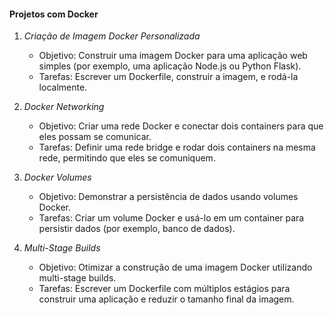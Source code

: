 #### Projetos com Docker

1. *Criação de Imagem Docker Personalizada*
   - Objetivo: Construir uma imagem Docker para uma aplicação web simples (por exemplo, uma aplicação Node.js ou Python Flask).
   - Tarefas: Escrever um Dockerfile, construir a imagem, e rodá-la localmente.

2. *Docker Networking*
   - Objetivo: Criar uma rede Docker e conectar dois containers para que eles possam se comunicar.
   - Tarefas: Definir uma rede bridge e rodar dois containers na mesma rede, permitindo que eles se comuniquem.

3. *Docker Volumes*
   - Objetivo: Demonstrar a persistência de dados usando volumes Docker.
   - Tarefas: Criar um volume Docker e usá-lo em um container para persistir dados (por exemplo, banco de dados).

4. *Multi-Stage Builds*
   - Objetivo: Otimizar a construção de uma imagem Docker utilizando multi-stage builds.
   - Tarefas: Escrever um Dockerfile com múltiplos estágios para construir uma aplicação e reduzir o tamanho final da imagem.
